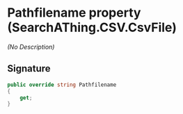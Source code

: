 # Pathfilename property (SearchAThing.CSV.CsvFile<T>)
_(No Description)_

## Signature
```csharp
public override string Pathfilename
{
    get;
}
```

